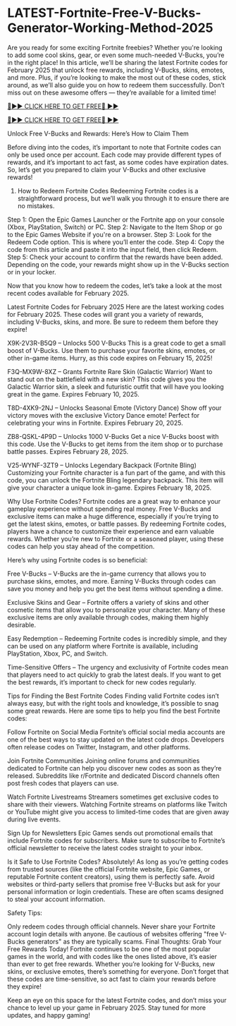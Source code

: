 # LATEST-Fortnite-Free-V-Bucks-Generator-Working-Method-2025

Are you ready for some exciting Fortnite freebies? Whether you're looking to add some cool skins, gear, or even some much-needed V-Bucks, you’re in the right place! In this article, we’ll be sharing the latest Fortnite codes for February 2025 that unlock free rewards, including V-Bucks, skins, emotes, and more. Plus, if you’re looking to make the most out of these codes, stick around, as we’ll also guide you on how to redeem them successfully. Don’t miss out on these awesome offers — they’re available for a limited time!

[🔴►► CLICK HERE TO GET FREE🔴 ►►](https://appbitly.com/V-Bucks-Generator)

[🔴►► CLICK HERE TO GET FREE🔴 ►►](https://appbitly.com/V-Bucks-Generator)

Unlock Free V-Bucks and Rewards: Here’s How to Claim Them

Before diving into the codes, it’s important to note that Fortnite codes can only be used once per account. Each code may provide different types of rewards, and it’s important to act fast, as some codes have expiration dates. So, let’s get you prepared to claim your V-Bucks and other exclusive rewards!

1. How to Redeem Fortnite Codes
Redeeming Fortnite codes is a straightforward process, but we’ll walk you through it to ensure there are no mistakes.

Step 1: Open the Epic Games Launcher or the Fortnite app on your console (Xbox, PlayStation, Switch) or PC.
Step 2: Navigate to the Item Shop or go to the Epic Games Website if you're on a browser.
Step 3: Look for the Redeem Code option. This is where you’ll enter the code.
Step 4: Copy the code from this article and paste it into the input field, then click Redeem.
Step 5: Check your account to confirm that the rewards have been added. Depending on the code, your rewards might show up in the V-Bucks section or in your locker.

Now that you know how to redeem the codes, let’s take a look at the most recent codes available for February 2025.

Latest Fortnite Codes for February 2025
Here are the latest working codes for February 2025. These codes will grant you a variety of rewards, including V-Bucks, skins, and more. Be sure to redeem them before they expire!

X9K-2V3R-B5Q9 – Unlocks 500 V-Bucks
This is a great code to get a small boost of V-Bucks. Use them to purchase your favorite skins, emotes, or other in-game items. Hurry, as this code expires on February 15, 2025!

F3Q-MX9W-8XZ – Grants Fortnite Rare Skin (Galactic Warrior)
Want to stand out on the battlefield with a new skin? This code gives you the Galactic Warrior skin, a sleek and futuristic outfit that will have you looking great in the game. Expires February 10, 2025.

T8D-4XK9-2NJ – Unlocks Seasonal Emote (Victory Dance)
Show off your victory moves with the exclusive Victory Dance emote! Perfect for celebrating your wins in Fortnite. Expires February 20, 2025.

ZB8-QSKL-4P9D – Unlocks 1000 V-Bucks
Get a nice V-Bucks boost with this code. Use the V-Bucks to get items from the item shop or to purchase battle passes. Expires February 28, 2025.

V25-WYNF-3ZT9 – Unlocks Legendary Backpack (Fortnite Bling)
Customizing your Fortnite character is a fun part of the game, and with this code, you can unlock the Fortnite Bling legendary backpack. This item will give your character a unique look in-game. Expires February 18, 2025.

Why Use Fortnite Codes?
Fortnite codes are a great way to enhance your gameplay experience without spending real money. Free V-Bucks and exclusive items can make a huge difference, especially if you’re trying to get the latest skins, emotes, or battle passes. By redeeming Fortnite codes, players have a chance to customize their experience and earn valuable rewards. Whether you’re new to Fortnite or a seasoned player, using these codes can help you stay ahead of the competition.

Here’s why using Fortnite codes is so beneficial:

Free V-Bucks – V-Bucks are the in-game currency that allows you to purchase skins, emotes, and more. Earning V-Bucks through codes can save you money and help you get the best items without spending a dime.

Exclusive Skins and Gear – Fortnite offers a variety of skins and other cosmetic items that allow you to personalize your character. Many of these exclusive items are only available through codes, making them highly desirable.

Easy Redemption – Redeeming Fortnite codes is incredibly simple, and they can be used on any platform where Fortnite is available, including PlayStation, Xbox, PC, and Switch.

Time-Sensitive Offers – The urgency and exclusivity of Fortnite codes mean that players need to act quickly to grab the latest deals. If you want to get the best rewards, it’s important to check for new codes regularly.

Tips for Finding the Best Fortnite Codes
Finding valid Fortnite codes isn’t always easy, but with the right tools and knowledge, it’s possible to snag some great rewards. Here are some tips to help you find the best Fortnite codes:

Follow Fortnite on Social Media
Fortnite’s official social media accounts are one of the best ways to stay updated on the latest code drops. Developers often release codes on Twitter, Instagram, and other platforms.

Join Fortnite Communities
Joining online forums and communities dedicated to Fortnite can help you discover new codes as soon as they’re released. Subreddits like r/Fortnite and dedicated Discord channels often post fresh codes that players can use.

Watch Fortnite Livestreams
Streamers sometimes get exclusive codes to share with their viewers. Watching Fortnite streams on platforms like Twitch or YouTube might give you access to limited-time codes that are given away during live events.

Sign Up for Newsletters
Epic Games sends out promotional emails that include Fortnite codes for subscribers. Make sure to subscribe to Fortnite’s official newsletter to receive the latest codes straight to your inbox.

Is it Safe to Use Fortnite Codes?
Absolutely! As long as you’re getting codes from trusted sources (like the official Fortnite website, Epic Games, or reputable Fortnite content creators), using them is perfectly safe. Avoid websites or third-party sellers that promise free V-Bucks but ask for your personal information or login credentials. These are often scams designed to steal your account information.

Safety Tips:

Only redeem codes through official channels.
Never share your Fortnite account login details with anyone.
Be cautious of websites offering "free V-Bucks generators" as they are typically scams.
Final Thoughts: Grab Your Free Rewards Today!
Fortnite continues to be one of the most popular games in the world, and with codes like the ones listed above, it’s easier than ever to get free rewards. Whether you’re looking for V-Bucks, new skins, or exclusive emotes, there’s something for everyone. Don’t forget that these codes are time-sensitive, so act fast to claim your rewards before they expire!

Keep an eye on this space for the latest Fortnite codes, and don’t miss your chance to level up your game in February 2025. Stay tuned for more updates, and happy gaming!
